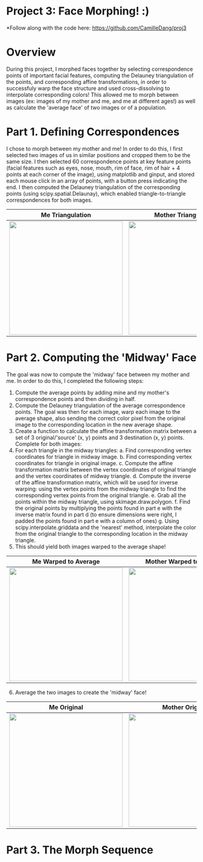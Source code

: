 # Project 3: Face Morphing! :) 

*Follow along with the code here: https://github.com/CamilleDang/proj3

#  Overview

During this project, I morphed faces together by selecting correspondence points of important facial features, computing the Delauney triangulation of the points, and corresponding affine transformations, in order to successfuly warp the face structure and used cross-dissolving to interpolate corresponding colors! This allowed me to morph between images (ex: images of my mother and me, and me at different ages!) as well as calculate the 'average face' of two images or of a population.

#  Part 1. Defining Correspondences

I chose to morph between my mother and me! 
In order to do this, I first selected two images of us in similar positions and cropped them to be the same size. I then selected 60 correspondence points at key feature points (facial features such as eyes, nose, mouth, rim of face, rim of hair + 4 points at each corner of the image), using matplotlib and ginput, and stored each mouse click in an array of points, with a button press indicating the end.
I then computed the Delauney triangulation of the corresponding points (using scipy.spatial.Delaunay), which enabled triangle-to-triangle correspondences for both images.

| Me Triangulation | Mother Triangulation | 
|:-------------------------:|:-------------------------:|
|<img width="300" src="xgrad.jpg"> |  <img width="300" src="ygrad.jpg"> |

#  Part 2. Computing the 'Midway' Face

The goal was now to compute the 'midway' face between my mother and me. In order to do this, I completed the following steps:
1. Compute the average points by adding mine and my mother's correspondence points and then dividing in half.
2. Compute the Delauney triangulation of the average correspondence points.
The goal was then for each image, warp each image to the average shape, also sending the correct color pixel from the original image to the corresponding location in the new average shape.
3. Create a function to calculate the affine transformation matrix between a set of 3 original/'source' (x, y) points and 3 destination (x, y) points.
Complete for both images:
4. For each triangle in the midway triangles:
  a. Find corresponding vertex coordinates for triangle in midway image.
  b. Find corresponding vertex coordinates for triangle in original image.
  c. Compute the affine transformation matrix between the vertex coordinates of original triangle and the vertex coordinates of midway triangle.
  d. Compute the inverse of the affine transformation matrix, which will be used for inverse warping: using the vertex points from the midway triangle to find the corresponding vertex  points from the original triangle.
  e. Grab all the points within the midway triangle, using skimage.draw.polygon.
  f. Find the original points by multiplying the points found in part e with the inverse matrix found in part d (to ensure dimensions were right, I padded the points found in part e   with a column of ones)
  g. Using scipy.interpolate.griddata and the 'nearest' method, interpolate the color from the original triangle to the corresponding location in the midway triangle.
5. This should yield both images warped to the average shape!

| Me Warped to Average | Mother Warped to Average | 
|:-------------------------:|:-------------------------:|
|<img width="300" src="xgrad.jpg"> |  <img width="300" src="ygrad.jpg"> |

6. Average the two images to create the 'midway' face!

| Me Original | Mother Original | Me + Mother 'Midway' |
|:-------------------------:|:-------------------------:|:-------------------------:|
|<img width="300" src="gradient.jpg">  |  <img width="300" src="edge.jpg"> | <img width="300" src="edge.jpg"> |

# Part 3. The Morph Sequence

